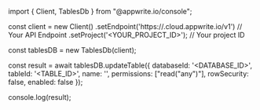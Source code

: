 import { Client, TablesDb } from "@appwrite.io/console";

const client = new Client()
    .setEndpoint('https://<REGION>.cloud.appwrite.io/v1') // Your API Endpoint
    .setProject('<YOUR_PROJECT_ID>'); // Your project ID

const tablesDB = new TablesDb(client);

const result = await tablesDB.updateTable({
    databaseId: '<DATABASE_ID>',
    tableId: '<TABLE_ID>',
    name: '<NAME>',
    permissions: ["read("any")"],
    rowSecurity: false,
    enabled: false
});

console.log(result);
